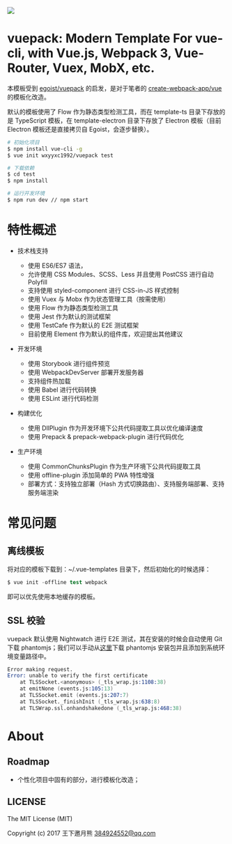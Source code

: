 
![](https://github.com/wxyyxc1992/OSS/blob/master/2017/8/1/VuePack.png?raw=true)


# vuepack: Modern Template For vue-cli, with  Vue.js, Webpack 3, Vue-Router, Vuex, MobX, etc.

本模板受到 [egoist/vuepack](https://github.com/egoist/vuepack) 的启发，是对于笔者的 [create-webpack-app/vue](https://github.com/wxyyxc1992/create-webpack-app/tree/master/vue) 的模板化改造。

默认的模板使用了 Flow 作为静态类型检测工具，而在 template-ts 目录下存放的是 TypeScript 模板，在 template-electron 目录下存放了 Electron 模板（目前 Electron 模板还是直接拷贝自 Egoist，会逐步替换）。

```sh
# 初始化项目
$ npm install vue-cli -g
$ vue init wxyyxc1992/vuepack test

# 下载依赖
$ cd test
$ npm install

# 运行开发环境
$ npm run dev // npm start
```

# 特性概述

- 技术栈支持
  - 使用 ES6/ES7 语法，
  - 允许使用 CSS Modules、SCSS、Less 并且使用 PostCSS 进行自动 Polyfill
  - 支持使用 styled-component 进行 CSS-in-JS 样式控制
  - 使用 Vuex 与 Mobx 作为状态管理工具（按需使用）
  - 使用 Flow 作为静态类型检测工具
  - 使用 Jest 作为默认的测试框架
  - 使用 TestCafe 作为默认的 E2E 测试框架
  - 目前使用 Element 作为默认的组件库，欢迎提出其他建议
  
- 开发环境
  - 使用 Storybook 进行组件预览
  - 使用 WebpackDevServer 部署开发服务器
  - 支持组件热加载
  - 使用 Babel 进行代码转换
  - 使用 ESLint 进行代码检测

- 构建优化  
  - 使用 DllPlugin 作为开发环境下公共代码提取工具以优化编译速度
  - 使用 Prepack & prepack-webpack-plugin 进行代码优化

- 生产环境
  - 使用 CommonChunksPlugin 作为生产环境下公共代码提取工具
  - 使用 offline-plugin 添加简单的 PWA 特性增强
  - 部署方式：支持独立部署（Hash 方式切换路由）、支持服务端部署、支持服务端渲染



# 常见问题

## 离线模板

将对应的模板下载到：~/.vue-templates 目录下，然后初始化的时候选择：

```s
$ vue init -offline test webpack
```

即可以优先使用本地缓存的模板。

## SSL 校验

vuepack 默认使用 Nightwatch 进行 E2E 测试，其在安装的时候会自动使用 Git 下载 phantomjs；我们可以手动从[这里](https://github.com/Medium/phantomjs/releases/download/v2.1.1/phantomjs-2.1.1-windows.zip)下载 phantomjs 安装包并且添加到系统环境变量路径中。

```s
Error making request.
Error: unable to verify the first certificate
    at TLSSocket.<anonymous> (_tls_wrap.js:1108:38)
    at emitNone (events.js:105:13)
    at TLSSocket.emit (events.js:207:7)
    at TLSSocket._finishInit (_tls_wrap.js:638:8)
    at TLSWrap.ssl.onhandshakedone (_tls_wrap.js:468:38)
```

# About

## Roadmap

- 个性化项目中固有的部分，进行模板化改造；

## LICENSE

The MIT License (MIT)

Copyright (c) 2017 王下邀月熊 384924552@qq.com




